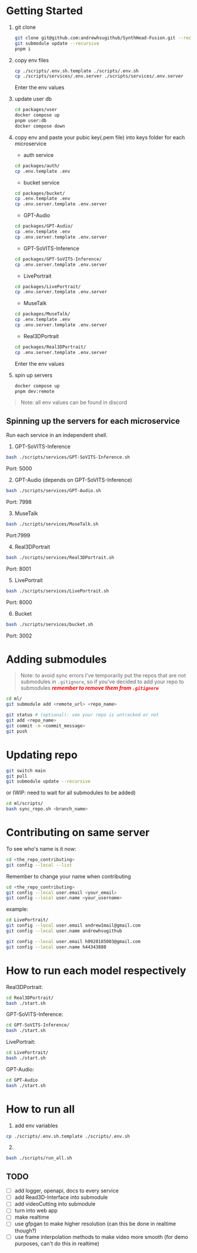 ﻿# Getting Started

1. git clone

   ```bash
   git clone git@github.com:andrewhsugithub/SynthHead-Fusion.git --recursive
   git submodule update --recursive
   pnpm i
   ```

2. copy env files

   ```bash
   cp ./scripts/.env.sh.template ./scripts/.env.sh
   cp ./scripts/services/.env.server ./scripts/services/.env.server
   ```

   Enter the env values

3. update user db

   ```bash
   cd packages/user
   docker compose up
   pnpm user:db
   docker compose down
   ```

4. copy env and paste your pubic key(.pem file) into keys folder for each microservice

   - auth service

   ```bash
   cd packages/auth/
   cp .env.template .env
   ```

   - bucket service

   ```bash
   cd packages/bucket/
   cp .env.template .env
   cp .env.server.template .env.server
   ```

   - GPT-Audio

   ```bash
   cd packages/GPT-Audio/
   cp .env.template .env
   cp .env.server.template .env.server
   ```

   - GPT-SoVITS-Inference

   ```bash
   cd packages/GPT-SoVITS-Inference/
   cp .env.server.template .env.server
   ```

   - LivePortrait

   ```bash
   cd packages/LivePortrait/
   cp .env.server.template .env.server
   ```

   - MuseTalk

   ```bash
   cd packages/MuseTalk/
   cp .env.template .env
   cp .env.server.template .env.server
   ```

   - Real3DPortrait

   ```bash
   cd packages/Real3DPortrait/
   cp .env.server.template .env.server
   ```

   Enter the env values

5. spin up servers

   ```bash
   docker compose up
   pnpm dev:remote
   ```

> Note: all env values can be found in discord

## Spinning up the servers for each microservice

Run each service in an independent shell.

1. GPT-SoVITS-Inference

```bash
bash ./scripts/services/GPT-SoVITS-Inference.sh
```

Port: 5000

2. GPT-Audio (depends on GPT-SoVITS-Inference)

```bash
bash ./scripts/services/GPT-Audio.sh
```

Port: 7998

3. MuseTalk

```bash
bash ./scripts/services/MuseTalk.sh
```

Port:7999

4. Real3DPortrait

```bash
bash ./scripts/services/Real3DPortrait.sh
```

Port: 8001

5. LivePortrait

```bash
bash ./scripts/services/LivePortrait.sh
```

Port: 8000

6. Bucket

```bash
bash ./scripts/services/bucket.sh
```

Port: 3002

# Adding submodules

> Note: to avoid sync errors I've temporarily put the repos that are not submodules in `.gitignore`, so if you've decided to add your repo to submodules <span style="color:red">**_remember to remove them from `.gitignore`_**</span>

```bash
cd ml/
git submodule add <remote_url> <repo_name>

git status # (optional): see your repo is untracked or not
git add <repo_name>
git commit -m <commit_message>
git push
```

# Updating repo

```bash
git switch main
git pull
git submodule update --recursive
```

or (WIP: need to wait for all submodules to be added)

```bash
cd ml/scripts/
bash sync_repo.sh <branch_name>
```

# Contributing on same server

To see who's name is it now:

```bash
cd <the_repo_contributing>
git config --local --list
```

Remember to change your name when contributing

```bash
cd <the_repo_contributing>
git config --local user.email <your_email>
git config --local user.name <your_username>
```

example:

```bash
cd LivePortrait/
git config --local user.email andrew1mail@gmail.com
git config --local user.name andrewhsugithub

git config --local user.email h0920185003@gmail.com
git config --local user.name h44343880
```

# How to run each model respectively

Real3DPortrait:

```bash
cd Real3DPortrait/
bash ./start.sh
```

GPT-SoVITS-Inference:

```bash
cd GPT-SoVITS-Inference/
bash ./start.sh
```

LivePortrait:

```bash
cd LivePortrait/
bash ./start.sh
```

GPT-Audio:

```bash
cd GPT-Audio
bash ./start.sh
```

# How to run all

1. add env variables

```bash
cp ./scripts/.env.sh.template ./scripts/.env.sh
```

2.

```bash
bash ./scripts/run_all.sh
```

## TODO

- [ ] add logger, openapi, docs to every service
- [ ] add Read3D-Interface into submodule
- [ ] add videoCutting into submodule
- [ ] turn into web app
- [ ] make realtime
- [ ] use gfpgan to make higher resolution (can this be done in realtime though?)
- [ ] use frame interpolation methods to make video more smooth (for demo purposes, can't do this in realtime)
